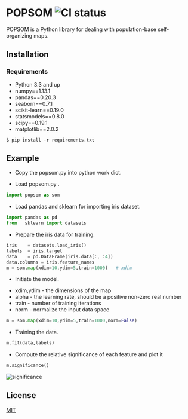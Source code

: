 # POPSOM ![CI status](https://img.shields.io/badge/build-passing-brightgreen.svg)

POPSOM is a Python library for dealing with population-base self-organizing maps.

## Installation

### Requirements
* Python 3.3 and up
* numpy==1.13.1
* pandas==0.20.3
* seaborn==0.7.1
* scikit-learn==0.19.0
* statsmodels==0.8.0
* scipy==0.19.1
* matplotlib==2.0.2

`$ pip install -r requirements.txt`

## Example

* Copy the popsom.py into python work dict.

* Load popsom.py .

```python
import popsom as som  
```


* Load pandas and sklearn for importing iris dataset.

```python
import pandas as pd
from   sklearn import datasets
```

* Prepare the iris data for training.

```python
iris 	= datasets.load_iris()
labels 	= iris.target
data 	= pd.DataFrame(iris.data[:, :4])
data.columns = iris.feature_names
m = som.map(xdim=10,ydim=5,train=1000)   # xdim 

```

* Initiate the model.

- xdim,ydim - the dimensions of the map
- alpha - the learning rate, should be a positive non-zero real number
- train - number of training iterations
- norm - normalize the input data space

```python
m = som.map(xdim=10,ydim=5,train=1000,norm=False) 
```
* Training the data.

```python
m.fit(data,labels)
```

* Compute the relative significance of each feature and plot it
```python
m.significance()
```
![significance](https://user-images.githubusercontent.com/8847441/46817774-b228e300-cd4d-11e8-9d24-c3be95be3395.png)

## License
[MIT](https://choosealicense.com/licenses/mit/)
